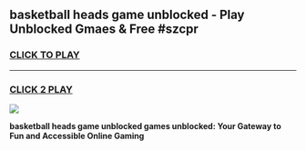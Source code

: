 
## basketball heads game unblocked - Play Unblocked Gmaes & Free #szcpr
<h3>
<a href="https://premium.freeplayer.one?title=basketball_heads_game_unblocked&ref=03M">CLICK TO PLAY</a></h3>
<hr>

<h3>
<a href="https://premium.freeplayer.one?title=basketball_heads_game_unblocked&ref=03M">CLICK 2 PLAY</a>
  
</h3>

<a href="https://premium.freeplayer.one?title=basketball_heads_game_unblocked&ref=03M"><img src="https://clearcache.store/games.png"></a>


**basketball heads game unblocked games unblocked: Your Gateway to Fun and Accessible Online Gaming**
